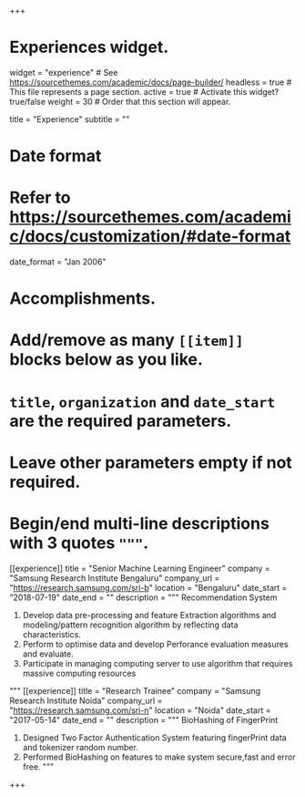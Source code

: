 +++
# Experiences widget.
widget = "experience"  # See https://sourcethemes.com/academic/docs/page-builder/
headless = true  # This file represents a page section.
active = true  # Activate this widget? true/false
weight = 30  # Order that this section will appear.

title = "Experience"
subtitle = ""

# Date format
#   Refer to https://sourcethemes.com/academic/docs/customization/#date-format
date_format = "Jan 2006"

# Accomplishments.
#   Add/remove as many `[[item]]` blocks below as you like.
#   `title`, `organization` and `date_start` are the required parameters.
#   Leave other parameters empty if not required.
#   Begin/end multi-line descriptions with 3 quotes `"""`.
[[experience]]
  title = "Senior Machine Learning Engineer"
  company = "Samsung Research Institute Bengaluru"
  company_url = "https://research.samsung.com/sri-b"
  location = "Bengaluru"
  date_start = "2018-07-19"
  date_end = ""
  description = """
  Recommendation System
  1. Develop data pre-processing and feature Extraction algorithms and modeling/pattern recognition algorithm by reflecting data characteristics.
  2. Perform to optimise data and develop Perforance evaluation measures and evaluate.
  3. Participate in managing computing server to  use algorithm that requires massive computing resources
  
  
  """
  [[experience]]
  title = "Research Trainee"
  company = "Samsung Research Institute Noida"
  company_url = "https://research.samsung.com/sri-n"
  location = "Noida"
  date_start = "2017-05-14"
  date_end = ""
  description = """
  BioHashing of FingerPrint
  1. Designed Two Factor Authentication System featuring fingerPrint data and tokenizer random number.
  2. Performed BioHashing on features to make system secure,fast and error free.
  """


+++
